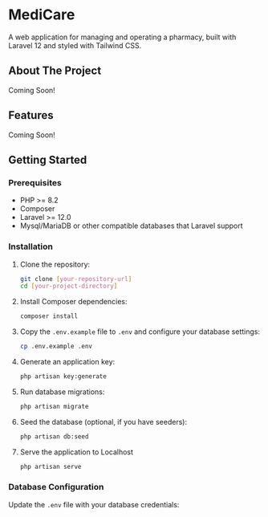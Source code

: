 # MediCare

A web application for managing and operating a pharmacy, built with Laravel 12 and styled with Tailwind CSS.

## About The Project
Coming Soon!

## Features
Coming Soon!

<!-- *   **Prescription Management:**  Upload, view, and process prescriptions securely.
*   **Inventory Management:** Track stock levels, add new products, and manage suppliers.
*   **Product Catalog:** Browse and search for medications and health products.
*   **Online Ordering:**  Customers can place orders online.
*   **User Authentication:** Secure registration and login for pharmacists, staff, and customers.
*   **Admin Dashboard:**  A central dashboard for managing all aspects of the pharmacy.
*   **Reporting:** Generate reports on sales, inventory, and other key metrics. -->

## Getting Started



### Prerequisites

*   PHP >= 8.2
*   Composer
*   Laravel >= 12.0
*   Mysql/MariaDB or other compatible databases that Laravel support

### Installation

1.  Clone the repository:

    ```bash
    git clone [your-repository-url]
    cd [your-project-directory]
    ```
2.  Install Composer dependencies:

    ```bash
    composer install
    ```
3.  Copy the `.env.example` file to `.env` and configure your database settings:

    ```bash
    cp .env.example .env
    ```
4.  Generate an application key:

    ```bash
    php artisan key:generate
    ```
5.  Run database migrations:

    ```bash
    php artisan migrate
    ```
6.  Seed the database (optional, if you have seeders):

    ```bash
    php artisan db:seed
    ```

7. Serve the application to Localhost 
    ```bash
    php artisan serve
    ```
<!-- 7. Install NPM dependencies

    ```bash
    npm install
    ```
8. Compile assets using Vite:

    ```bash
    npm run dev
    ``` -->

### Database Configuration

Update the `.env` file with your database credentials:

